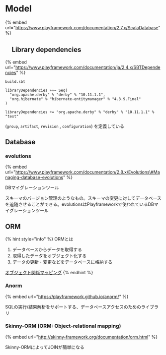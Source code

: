 # Model

{% embed url="https://www.playframework.com/documentation/2.7.x/ScalaDatabase" %}

## 　Library dependencies

{% embed url="https://www.playframework.com/documentation/ja/2.4.x/SBTDependencies" %}

`build.sbt` 

```text
libraryDependencies ++= Seq(
  "org.apache.derby" % "derby" % "10.11.1.1",
  "org.hibernate" % "hibernate-entitymanager" % "4.3.9.Final"
)

libraryDependencies += "org.apache.derby" % "derby" % "10.11.1.1" % "test"
```

\(`group`, `artifact`, `revision` , `configuration`\) を定義している

## Database

### evolutions

{% embed url="https://www.playframework.com/documentation/2.8.x/Evolutions\#Managing-database-evolutions" %}

DBマイグレーションツール

スキーマのバージョン管理のようなもの。スキーマの変更に対してデータベースを追随させることができる。evolutionsはPlayframeworkで使われているDBマイグレーションツール

## ORM

{% hint style="info" %}
ORMとは

1. データベースからデータを取得する
2. 取得したデータをオブジェクト化する
3. データの更新・変更などをデータベースに格納する

[オブジェクト関係マッピング](https://qiita.com/yk-nakamura/items/acd071f16cda844579b9)
{% endhint %}

### Anorm

{% embed url="https://playframework.github.io/anorm/" %}

SQLの実行/結果解析をサポートする、データベースアクセスのためのライブラリ

### Skinny-ORM \(ORM: Object-relational mapping\)

{% embed url="http://skinny-framework.org/documentation/orm.html" %}

Skinny-ORMによってJOINが簡単になる

